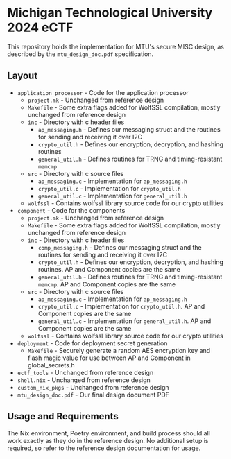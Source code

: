 # Michigan Technological University 2024 eCTF
This repository holds the implementation for MTU's secure MISC
design, as described by the `mtu_design_doc.pdf` specification.


## Layout
- `application_processor` - Code for the application processor
    - `project.mk` - Unchanged from reference design
    - `Makefile` - Some extra flags added for WolfSSL compilation, mostly unchanged from reference design
    - `inc` - Directory with c header files
      - `ap_messaging.h` - Defines our messaging struct and the routines for sending and receiving it over I2C
      - `crypto_util.h` - Defines our encryption, decryption, and hashing routines
      - `general_util.h` - Defines routines for TRNG and timing-resistant `memcmp`
    - `src` - Directory with c source files
      - `ap_messaging.c` - Implementation for `ap_messaging.h`
      - `crypto_util.c` - Implementation for `crypto_util.h`
      - `general_util.c` - Implementation for `general_util.h`
    - `wolfssl` - Contains wolfssl library source code for our crypto utilities
- `component` - Code for the components
    - `project.mk` - Unchanged from reference design
    - `Makefile` - Some extra flags added for WolfSSL compilation, mostly unchanged from reference design
    - `inc` - Directory with c header files
      - `comp_messaging.h` - Defines our messaging struct and the routines for sending and receiving it over I2C
      - `crypto_util.h` - Defines our encryption, decryption, and hashing routines. AP and Component copies are the same
      - `general_util.h` - Defines routines for TRNG and timing-resistant `memcmp`. AP and Component copies are the same
    - `src` - Directory with c source files
      - `ap_messaging.c` - Implementation for `ap_messaging.h`
      - `crypto_util.c` - Implementation for `crypto_util.h`. AP and Component copies are the same
      - `general_util.c` - Implementation for `general_util.h`. AP and Component copies are the same
    - `wolfssl` - Contains wolfssl library source code for our crypto utilities
- `deployment` - Code for deployment secret generation
    - `Makefile` - Securely generate a random AES encryption key and flash magic value for use between AP and Component in global_secrets.h
- `ectf_tools` - Unchanged from reference design
- `shell.nix` - Unchanged from reference design
- `custom_nix_pkgs` - Unchanged from reference design
- `mtu_design_doc.pdf` - Our final design document PDF

## Usage and Requirements

The Nix environment, Poetry environment, and build process should all work exactly as they do in the reference design. No additional setup is required, so refer to the reference design documentation for usage.